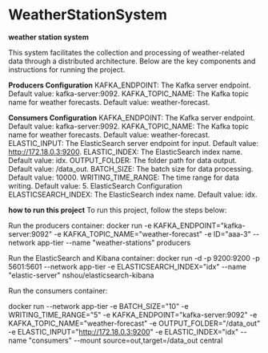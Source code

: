 # WeatherStationSystem


   ****weather station system**** 

This system facilitates the collection and processing of weather-related data through a distributed architecture. Below are the key components and instructions for running the project.

  **Producers Configuration**
KAFKA_ENDPOINT: The Kafka server endpoint. Default value: kafka-server:9092.
KAFKA_TOPIC_NAME: The Kafka topic name for weather forecasts. Default value: weather-forecast.

  **Consumers Configuration**
KAFKA_ENDPOINT: The Kafka server endpoint. Default value: kafka-server:9092.
KAFKA_TOPIC_NAME: The Kafka topic name for weather forecasts. Default value: weather-forecast.
ELASTIC_INPUT: The ElasticSearch server endpoint for input. Default value: http://172.18.0.3:9200.
ELASTIC_INDEX: The ElasticSearch index name. Default value: idx.
OUTPUT_FOLDER: The folder path for data output. Default value: /data_out.
BATCH_SIZE: The batch size for data processing. Default value: 10000.
WRITING_TIME_RANGE: The time range for data writing. Default value: 5.
ElasticSearch Configuration
ELASTICSEARCH_INDEX: The ElasticSearch index name. Default value: idx.

  
  
  
**how to run this project**
To run this project, follow the steps below:
  

Run the producers container:
docker run -e KAFKA_ENDPOINT="kafka-server:9092" -e KAFKA_TOPIC_NAME="weather-forecast" -e ID="aaa-3" --network app-tier --name "weather-stations" producers
	
Run the ElasticSearch and Kibana container:
docker run -d -p 9200:9200 -p 5601:5601 --network app-tier -e ELASTICSEARCH_INDEX="idx" --name "elastic-server" nshou/elasticsearch-kibana

Run the consumers container:

docker run --network app-tier -e BATCH_SIZE="10" -e WRITING_TIME_RANGE="5" -e KAFKA_ENDPOINT="kafka-server:9092" -e KAFKA_TOPIC_NAME="weather-forecast" -e OUTPUT_FOLDER="/data_out" -e ELASTIC_INPUT="http://172.18.0.3:9200" -e ELASTIC_INDEX="idx" --name "consumers" --mount source=out,target=/data_out central









